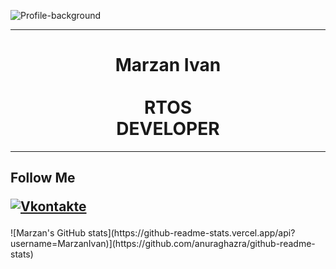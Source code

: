 
![Profile-background](https://user-images.githubusercontent.com/87321166/213821475-48af1de4-f155-4078-befc-f5909b4d1e84.jpg)
<hr>
<h1 align="center">Marzan Ivan<br><br>RTOS<br>DEVELOPER</h1>  
<hr>
<h2>Follow Me
<br>

[![Vkontakte](https://img.shields.io/badge/-Vkontakte-090909?style=for-the-badge&logo=Vk&logoColor=4F7DB3)](https://vk.com/id345515444)

</h2>
![Marzan's GitHub stats](https://github-readme-stats.vercel.app/api?username=MarzanIvan)](https://github.com/anuraghazra/github-readme-stats)
